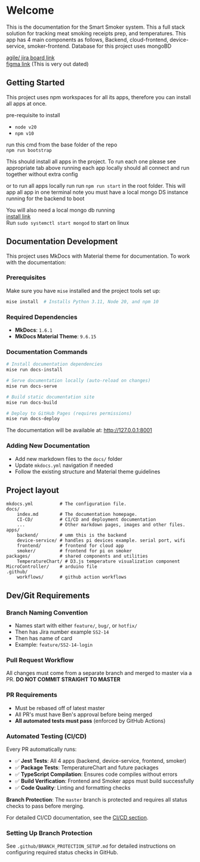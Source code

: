 # Welcome

This is the documentation for the Smart Smoker system. This a full stack solution for tracking meat smoking receipts prep, and temperatures. This app has 4 main components as follows, Backend, cloud-frontend, device-service, smoker-frontend. Database for this project uses mongoBD<br>

[agile/ jira board link](https://smartsmokerv2.atlassian.net/jira/software/projects/SS2/boards/1)<br>
[figma link](https://www.figma.com/file/CMoUqq5JztkckkR3bkKhRe/Smart-Smoker-v2-UI?type=design&node-id=4-0&mode=design&t=oSKKdeh8lHfDtact-0) (This is very out dated)
## Getting Started

This project uses npm workspaces for all its apps, therefore you can install all apps at once. <br>

pre-requisite to install

 * `node v20`
 * `npm v10`

run this cmd from the base folder of the repo <br>
`npm run bootstrap` 

This should install all apps in the project. To run each one please see appropriate tab above
running each app locally should all connect and run together without extra config

or to run all apps locally run run `npm run start` in the root folder. This will app all app in one terminal
note you must have a local mongo DS instance running for the backend to boot

You will also need a local mongo db running </br>
[install link](https://www.mongodb.com/docs/manual/tutorial/install-mongodb-on-ubuntu/) </br>
Run `sudo systemctl start mongod` to start on linux 

## Documentation Development

This project uses MkDocs with Material theme for documentation. To work with the documentation:

### Prerequisites
Make sure you have `mise` installed and the project tools set up:
```bash
mise install  # Installs Python 3.11, Node 20, and npm 10
```

### Required Dependencies
- **MkDocs**: `1.6.1`
- **MkDocs Material Theme**: `9.6.15`

### Documentation Commands
```bash
# Install documentation dependencies
mise run docs-install

# Serve documentation locally (auto-reload on changes)
mise run docs-serve

# Build static documentation site
mise run docs-build

# Deploy to GitHub Pages (requires permissions)
mise run docs-deploy
```

The documentation will be available at: http://127.0.0.1:8001

### Adding New Documentation
- Add new markdown files to the `docs/` folder
- Update `mkdocs.yml` navigation if needed
- Follow the existing structure and Material theme guidelines

## Project layout

    mkdocs.yml          # The configuration file.
    docs/
        index.md        # The documentation homepage.
        CI-CD/          # CI/CD and deployment documentation
        ...             # Other markdown pages, images and other files.
    apps/
        backend/        # umm this is the backend
        device-service/ # handles pi devices example. serial port, wifi
        frontend/       # frontend for cloud app
        smoker/         # frontend for pi on smoker
    packages/           # shared components and utilities
        TemperatureChart/ # D3.js temperature visualization component
    MicroController/    # arduino file
    .github/
        workflows/      # github action workflows


## Dev/Git Requirements

### Branch Naming Convention
* Names start with either `feature/`, `bug/`, or `hotfix/`
* Then has Jira number example `SS2-14`
* Then has name of card
* Example: `feature/SS2-14-login`

### Pull Request Workflow
All changes must come from a separate branch and merged to master via a PR.
**DO NOT COMMIT STRAIGHT TO MASTER**

### PR Requirements
* Must be rebased off of latest master
* All PR's must have Ben's approval before being merged
* **All automated tests must pass** (enforced by GitHub Actions)

### Automated Testing (CI/CD)
Every PR automatically runs:
- ✅ **Jest Tests**: All 4 apps (backend, device-service, frontend, smoker)
- ✅ **Package Tests**: TemperatureChart and future packages  
- ✅ **TypeScript Compilation**: Ensures code compiles without errors
- ✅ **Build Verification**: Frontend and Smoker apps must build successfully
- ✅ **Code Quality**: Linting and formatting checks

**Branch Protection**: The `master` branch is protected and requires all status checks to pass before merging.

For detailed CI/CD documentation, see the [CI/CD section](CI-CD/index.md).

### Setting Up Branch Protection
See `.github/BRANCH_PROTECTION_SETUP.md` for detailed instructions on configuring required status checks in GitHub.